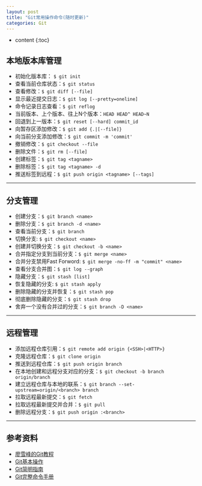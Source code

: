 ```yaml
---
layout: post
title: "Git常用操作命令(随时更新)"
categories: Git
---
```


* content
{:toc}

## 本地版本库管理

* 初始化版本库： ```$ git init```
* 查看当前仓库状态：```$ git status```
* 查看修改：```$ git diff [--file]```
* 显示最近提交日志：```$ git log [--pretty=oneline]```
* 命令记录日志查看：```$ git reflog```
* 当前版本、上个版本、往上N个版本：```HEAD HEAD^ HEAD~N```
* 回退到上一版本：```$ git reset [--hard] commit_id```
* 向暂存区添加修改：```$ git add {.|[--file]}```
* 向当前分支添加修改：```$ git commit -m 'commit'```
* 撤销修改：```$ git checkout --file```
* 删除文件：```$ git rm [--file]```
* 创建标签：```$ git tag <tagname>```
* 删除标签：```$ git tag <tagname> -d```
* 推送标签到远程：```$ git push origin <tagname> [--tags]```

---

## 分支管理 

* 创建分支：```$ git branch <name>```
* 删除分支：```$ git branch -d <name>```
* 查看当前分支：```$ git branch```
* 切换分支: ```$ git checkout <name>```
* 创建并切换分支：```$ git checkout -b <name>```
* 合并指定分支到当前分支：```$ git merge <name>```
* 合并分支禁用Fast Forword: ```$ git merge -no-ff -m "commit" <name>```
* 查看分支合并图：```$ git log --graph```
* 隐藏分支：```$ git stash [list]```
* 恢复隐藏的分支: ```$ git stash apply```
* 删除隐藏的分支并恢复：```$ git stash pop```
* 彻底删除隐藏的分支：```$ git stash drop```
* 舍弃一个没有合并过的分支：```$ git branch -D <name>```

---

## 远程管理

* 添加远程仓库引用：```$ git remote add origin {<SSH>|<HTTP>}```
* 克隆远程仓库：```$ git clone origin```
* 推送到远程仓库：```$ git push origin branch```
* 在本地创建和远程分支对应的分支：```$ git checkout -b branch origin/branch```
* 建立远程仓库与本地的联系：```$ git branch --set-upstream=origin/<branch> branch```
* 拉取远程最新提交：```$ git fetch```
* 拉取远程最新提交并合并：```$ git pull```
* 删除远程分支：```$ git push origin :<branch>```

---

## 参考资料

* [廖雪峰的Git教程](http://www.liaoxuefeng.com/wiki/0013739516305929606dd18361248578c67b8067c8c017b000)
* [Git基本操作](http://www.runoob.com/git/git-basic-operations.html)
* [Git简明指南](http://www.runoob.com/manual/git-guide/)
* [Git完整命令手册](http://git-scm.com/docs)




